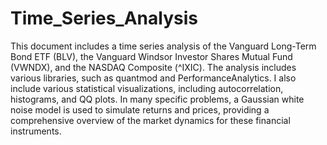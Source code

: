 # Time_Series_Analysis

This document includes a time series analysis of the Vanguard Long-Term Bond ETF (BLV), the Vanguard Windsor Investor Shares Mutual Fund (VWNDX), and the NASDAQ Composite (^IXIC). The analysis includes various libraries, such as quantmod and PerformanceAnalytics. I also include various statistical visualizations, including autocorrelation, histograms, and QQ plots. In many specific problems, a Gaussian white noise model is used to simulate returns and prices, providing a comprehensive overview of the market dynamics for these financial instruments.
